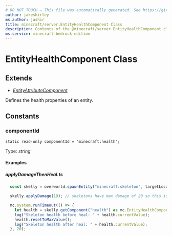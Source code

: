 ```yaml
---
# DO NOT TOUCH — This file was automatically generated. See https://github.com/mojang/minecraftapidocsgenerator to modify descriptions, examples, etc.
author: jakeshirley
ms.author: jashir
title: minecraft/server.EntityHealthComponent Class
description: Contents of the @minecraft/server.EntityHealthComponent class.
ms.service: minecraft-bedrock-edition
---
```

# EntityHealthComponent Class

## Extends
- [*EntityAttributeComponent*](EntityAttributeComponent.md)

Defines the health properties of an entity.

## Constants

### **componentId**
`static read-only componentId = "minecraft:health";`

Type: *string*

#### Examples
##### ***applyDamageThenHeal.ts***
```typescript
  const skelly = overworld.spawnEntity("minecraft:skeleton", targetLocation);

  skelly.applyDamage(19); // skeletons have max damage of 20 so this is a near-death skeleton

  mc.system.runTimeout(() => {
    let health = skelly.getComponent("health") as mc.EntityHealthComponent;
    log("Skeleton health before heal: " + health.currentValue);
    health.resetToMaxValue();
    log("Skeleton health after heal: " + health.currentValue);
  }, 20);
```
